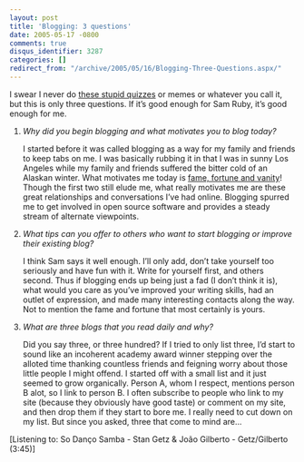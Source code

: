 ```yaml
---
layout: post
title: 'Blogging: 3 questions'
date: 2005-05-17 -0800
comments: true
disqus_identifier: 3287
categories: []
redirect_from: "/archive/2005/05/16/Blogging-Three-Questions.aspx/"
---
```


I swear I never do [these stupid
quizzes](http://www.intertwingly.net/blog/2005/05/18/Blogging-3-questions)
or memes or whatever you call it, but this is only three questions. If
it’s good enough for Sam Ruby, it’s good enough for me.

1.  *Why did you begin blogging and what motivates you to blog today?*

    I started before it was called blogging as a way for my family and
    friends to keep tabs on me. I was basically rubbing it in that I was
    in sunny Los Angeles while my family and friends suffered the bitter
    cold of an Alaskan winter. What motivates me today is [fame, fortune
    and vanity](https://haacked.com/archive/2004/10/08/1322.aspx)! Though
    the first two still elude me, what really motivates me are these
    great relationships and conversations I’ve had online. Blogging
    spurred me to get involved in open source software and provides a
    steady stream of alternate viewpoints.

2.  *What tips can you offer to others who want to start blogging or
    improve their existing blog?*

    I think Sam says it well enough. I’ll only add, don’t take yourself
    too seriously and have fun with it. Write for yourself first, and
    others second. Thus if blogging ends up being just a fad (I don’t
    think it is), what would you care as you’ve improved your writing
    skills, had an outlet of expression, and made many interesting
    contacts along the way. Not to mention the fame and fortune that
    most certainly is yours.

3.  *What are three blogs that you read daily and why?*

    Did you say three, or three hundred? If I tried to only list three,
    I’d start to sound like an incoherent academy award winner stepping
    over the alloted time thanking countless friends and feigning worry
    about those little people I might offend. I started off with a small
    list and it just seemed to grow organically. Person A, whom I
    respect, mentions person B alot, so I link to person B. I often
    subscribe to people who link to my site (because they obviously have
    good taste) or comment on my site, and then drop them if they start
    to bore me. I really need to cut down on my list. But since you
    asked, three that come to mind are...

[Listening to: So Danço Samba - Stan Getz & João Gilberto -
Getz/Gilberto (3:45)]

